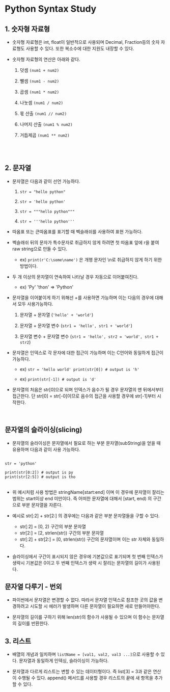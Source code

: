 # Python Syntax Study

## 1. 숫자형 자료형
- 숫자형 자료형은 int, float이 일반적으로 사용되며 Decimal, Fraction등의 숫자 자료형도 사용할 수 있다. 또한 복소수에 대한 지원도 내장할 수 있다.

- 숫자형 자료형의 연산은 아래와 같다.
    1. 덧셈 ```(num1 + num2)```

    2. 뺄셈 ```(num1 - num2)```

    3. 곱셈 ```(num1 * num2)```

    4. 나눗셈 ```(num1 / num2)```

    5. 몫 산출 ```(num1 // num2)```

    6. 나머지 산출 ```(num1 % num2)```

    7. 거듭제곱 ```(num1 ** num2)```

<br>
<br>

## 2. 문자열
- 문자열은 다음과 같이 선언 가능하다.
    1. ```str = "hello python"```

    2. ```str = 'hello python'```

    3. ```str = """hello python"""```

    4. ```str = '''hello python'''```

- 따옴표 또는 큰따옴표를 표기할 때 벡슬래쉬를 사용하여 표현 가능하다.

- 벡슬래쉬 뒤의 문자가 특수문자로 취급하지 않게 하려면 첫 따옴표 앞에 r을 붙여 raw string으로 만들 수 있다.

    - ex) ``` print(r'C:\some\name') ``` 은 개행 문자인 \n로 취급하지 않게 하기 위한 방법이다.

- 두 개 이상의 문자열이 연속하여 나타날 경우 자동으로 이어붙여진다.
    - ex) 'Py' 'thon' => 'Python'

- 문자열을 이어붙이게 하기 위해선 +를 사용하면 가능하며 이는 다음의 경우에 대해서 모두 사용가능하다.
    1. 문자열 + 문자열 (```'hello' + 'world'```)

    2. 문자열 + 문자열 변수 (```str1 = 'hello', str1 + 'world'```)
    
    3. 문자열 변수 + 문자열 변수 (```str1 = 'hello', str2 = 'world', str1 + str2```)

- 문자열은 인덱스로 각 문자에 대한 접근이 가능하며 이는 C언어와 동일하게 접근이 가능하다.
    - ex) ```str = 'hello world' print(str[0]) # output is 'h'```

    - ex) ```print(str[-1]) # output is 'd'```

- 문자열의 처음은 str[0]으로 되며 인덱스가 음수가 될 경우 문자열의 맨 뒤에서부터 접근한다. 단 str[0] = str[-0]이므로 음수의 접근을 사용할 경우에 str[-1]부터 시작한다.

<br>

## 문자열의 슬라이싱(slicing)
- 문자열의 슬라이싱은 문자열에서 필요로 하는 부분 문자열(subString)을 얻을 때 유용하며 다음과 같이 사용 가능하다.

<pre>
<code>
str = 'python'

print(str[0:2]) # output is py
print(str[2:5]) # output is tho
</code>
</pre>

- 위 예시처럼 사용 방법은 stringName[start:end] 이며 이 경우에 문자열이 잘리는 범위는 start이상 end 미만이다. 즉 어떠한 문자열에 대해서 [start, end) 의 구간으로 부분 문자열을 자른다.

- 예시로 str[:2] + str[2:] 의 경우에는 다음과 같은 부분 문자열들을 구할 수 있다.
    - str[:2] = [0, 2) 구간의 부분 문자열
    - str[2:] = [2, strlen(str)) 구간의 부분 문자열
    - str[:2] + str[2:] = [0, strlen(str)) 구간의 문자열이며 이는 str 자체와 동일하다.

- 슬라이싱에서 구간이 표시되지 않은 경우에 기본값으로 표기되며 첫 번째 인덱스가 생략시 기본값은 0이고 두 번째 인덱스가 생략 시 잘리는 문자열의 길이가 사용된다.

## 문자열 다루기 - 번외
- 파이썬에서 문자열은 변경할 수 없다. 따라서 문자열 인덱스로 참조한 곳의 값을 변경하려고 시도할 시 에러가 발생하며 다른 문자열이 필요하면 새로 만들어야한다.

- 문자열의 길이를 구하기 위해 len(str)의 함수가 사용될 수 있으며 이 함수는 문자열의 길이를 반환한다.

## 3. 리스트
- 배열의 개념과 일치하며 ```listName = [val1, val2, val3 ...]```으로 사용할 수 있다. 문자열과 동일하게 인덱싱, 슬라이싱이 가능하다.

- 문자열과 다르게 리스트는 변할 수 있는 데이터형이다. 즉 list[3] = 3과 같은 연산이 수행될 수 있다. append() 메서드를 사용할 경우 리스트의 끝에 새 항목을 추가할 수 있다.